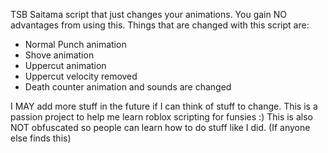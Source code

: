 TSB Saitama script that just changes your animations. You gain NO advantages from using this. Things that are changed with this script are:

- Normal Punch animation
- Shove animation
- Uppercut animation
- Uppercut velocity removed
- Death counter animation and sounds are changed

I MAY add more stuff in the future if I can think of stuff to change. This is a passion project to help me learn roblox scripting for funsies :)
This is also NOT obfuscated so people can learn how to do stuff like I did. (If anyone else finds this)
